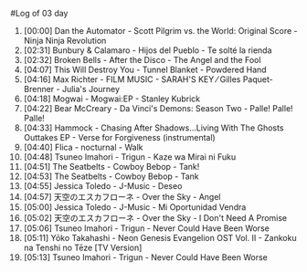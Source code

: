 #Log of 03 day

1. [00:00] Dan the Automator - Scott Pilgrim vs. the World: Original Score - Ninja Ninja Revolution
1. [02:31] Bunbury & Calamaro - Hijos del Pueblo - Te solté la rienda
1. [02:32] Broken Bells - After the Disco - The Angel and the Fool
1. [04:07] This Will Destroy You - Tunnel Blanket - Powdered Hand
1. [04:16] Max Richter - FILM MUSIC - SARAH'S KEY ⁄ Gilles Paquet-Brenner - Julia's Journey
1. [04:18] Mogwai - Mogwai:EP - Stanley Kubrick
1. [04:22] Bear McCreary - Da Vinci's Demons: Season Two - Palle! Palle! Palle!
1. [04:33] Hammock - Chasing After Shadows...Living With The Ghosts Outtakes EP - Verse for Forgiveness (instrumental)
1. [04:40] Flica - nocturnal - Walk
1. [04:48] Tsuneo Imahori - Trigun - Kaze wa Mirai ni Fuku
1. [04:51] The Seatbelts - Cowboy Bebop - Tank!
1. [04:53] The Seatbelts - Cowboy Bebop - Tank
1. [04:55] Jessica Toledo - J-Music - Deseo
1. [04:57] 天空のエスカフローネ - Over the Sky - Angel
1. [05:00] Jessica Toledo - J-Music - Mi Oportunidad Vendra
1. [05:02] 天空のエスカフローネ - Over the Sky - I Don't Need A Promise
1. [05:06] Tsuneo Imahori - Trigun - Never Could Have Been Worse
1. [05:11] Yōko Takahashi - Neon Genesis Evangelion OST Vol. II - Zankoku na Tenshi no Tēze [TV Version]
1. [05:13] Tsuneo Imahori - Trigun - Never Could Have Been Worse
